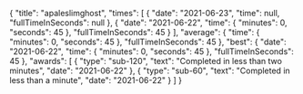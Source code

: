 {
  "title": "apaleslimghost",
  "times": [
    {
      "date": "2021-06-23",
      "time": null,
      "fullTimeInSeconds": null
    },
    {
      "date": "2021-06-22",
      "time": {
        "minutes": 0,
        "seconds": 45
      },
      "fullTimeInSeconds": 45
    }
  ],
  "average": {
    "time": {
      "minutes": 0,
      "seconds": 45
    },
    "fullTimeInSeconds": 45
  },
  "best": {
    "date": "2021-06-22",
    "time": {
      "minutes": 0,
      "seconds": 45
    },
    "fullTimeInSeconds": 45
  },
  "awards": [
    {
      "type": "sub-120",
      "text": "Completed in less than two minutes",
      "date": "2021-06-22"
    },
    {
      "type": "sub-60",
      "text": "Completed in less than a minute",
      "date": "2021-06-22"
    }
  ]
}